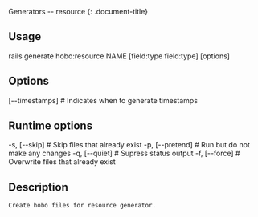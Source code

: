 Generators -- resource
{: .document-title}


## Usage

    

  rails generate hobo:resource NAME [field:type field:type] [options]


## Options

    

  [--timestamps]  # Indicates when to generate timestamps


## Runtime options

    

  -s, [--skip]     # Skip files that already exist
  -p, [--pretend]  # Run but do not make any changes
  -q, [--quiet]    # Supress status output
  -f, [--force]    # Overwrite files that already exist


## Description

    

    Create hobo files for resource generator.
